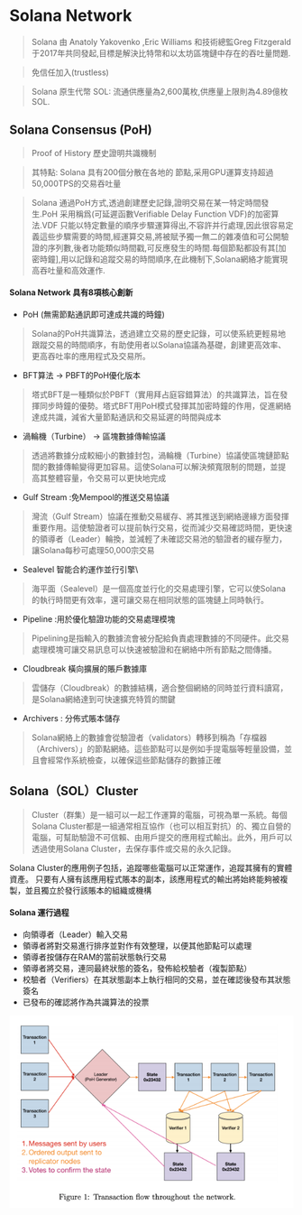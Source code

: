 # Solana Network

> Solana 由 Anatoly Yakovenko ,Eric Williams 和技術總監Greg Fitzgerald于2017年共同發起,目標是解決比特幣和以太坊區塊鏈中存在的吞吐量問題.

> 免信任加入(trustless)

> Solana 原生代幣 SOL: 流通供應量為2,600萬枚,供應量上限則為4.89億枚SOL.

## Solana Consensus (PoH)

> Proof of History 歷史證明共識機制

> 其特點: Solana 具有200個分散在各地的 節點,采用GPU運算支持超過50,000TPS的交易吞吐量

> Solana 通過PoH方式,透過創建歷史記錄,證明交易在某一特定時間發生.PoH 采用稱爲(可延遲函數Verifiable Delay Function VDF)的加密算法.VDF 只能以特定數量的順序步驟運算得出,不容許并行處理,因此很容易定義這些步驟需要的時間,經運算交易,將被賦予獨一無二的雜凑值和可公開驗證的序列數,後者功能類似時間戳,可反應發生的時間.每個節點都設有其[加密時鐘],用以記錄和追蹤交易的時間順序,在此機制下,Solana網絡才能實現高吞吐量和高效運作.

#### Solana Network 具有8項核心創新

- PoH (無需節點通訊即可達成共識的時鐘)

> Solana的PoH共識算法，透過建立交易的歷史記錄，可以使系統更輕易地跟蹤交易的時間順序，有助使用者以Solana協議為基礎，創建更高效率、更高吞吐率的應用程式及交易所。

- BFT算法 → PBFT的PoH優化版本

> 塔式BFT是一種類似於PBFT（實用拜占庭容錯算法）的共識算法，旨在發揮同步時鐘的優勢。塔式BFT用PoH模式發揮其加密時鐘的作用，促進網絡達成共識，減省大量節點通訊和交易延遲的時間與成本

- 渦輪機（Turbine） → 區塊數據傳輸協議

> 透過將數據分成較細小的數據封包，渦輪機（Turbine）協議使區塊鏈節點間的數據傳輸變得更加容易。這使Solana可以解決頻寬限制的問題，並提高其整體容量，令交易可以更快地完成

- Gulf Stream :免Mempool的推送交易協議

> 灣流（Gulf Stream）協議在推動交易緩存、將其推送到網絡邊緣方面發揮重要作用。這使驗證者可以提前執行交易，從而減少交易確認時間，更快速的領導者（Leader）輪換，並減輕了未確認交易池的驗證者的緩存壓力，讓Solana每秒可處理50,000宗交易

- Sealevel 智能合約運作並行引擎\

> 海平面（Sealevel）是一個高度並行化的交易處理引擎，它可以使Solana的執行時間更有效率，還可讓交易在相同狀態的區塊鏈上同時執行。

- Pipeline :用於優化驗證功能的交易處理模塊

> Pipelining是指輸入的數據流會被分配給負責處理數據的不同硬件。此交易處理模塊可讓交易訊息可以快速被驗證和在網絡中所有節點之間傳播。

- Cloudbreak 橫向擴展的賬戶數據庫

> 雲儲存（Cloudbreak）的數據結構，適合整個網絡的同時並行資料讀寫，是Solana網絡達到可快速擴充特質的關鍵

- Archivers : 分佈式賬本儲存

> Solana網絡上的數據會從驗證者（validators）轉移到稱為「存檔器（Archivers）」的節點網絡。這些節點可以是例如手提電腦等輕量設備，並且會經常作系統檢查，以確保這些節點儲存的數據正確

##  Solana（SOL）Cluster

> Cluster（群集）是一組可以一起工作運算的電腦，可視為單一系統。每個Solana Cluster都是一組通常相互協作（也可以相互對抗）的、獨立自營的電腦，可幫助驗證不可信賴、由用戶提交的應用程式輸出。此外，用戶可以透過使用Solana Cluster，去保存事件或交易的永久記錄。

Solana Cluster的應用例子包括，追蹤哪些電腦可以正常運作，追蹤其擁有的實體資產。 只要有人擁有該應用程式賬本的副本，該應用程式的輸出將始終能夠被複製，並且獨立於發行該賬本的組織或機構

#### Solana 運行過程

- 向領導者（Leader）輸入交易
- 領導者將對交易進行排序並對作有效整理，以便其他節點可以處理
- 領導者按儲存在RAM的當前狀態執行交易 
- 領導者將交易，連同最終狀態的簽名，發佈給校驗者（複製節點）
- 校驗者（Verifiers）在其狀態副本上執行相同的交易，並在確認後發布其狀態簽名
- 已發布的確認將作為共識算法的投票

![](../../assets/img/blk/Screenshot-2020-08-13-at-1.32.49-PM.png)